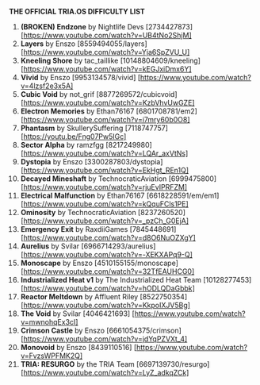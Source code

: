 **THE OFFICIAL TRIA.OS DIFFICULTY LIST**

1. **(BROKEN) Endzone** by Nightlife Devs [2734427873] [https://www.youtube.com/watch?v=UB4tNo2ShjM] 
2. **Layers** by Enszo [8559494055/layers] [https://www.youtube.com/watch?v=Yja6SpZVU_U]
3. **Kneeling Shore** by tac_taillike [10148804609/kneeling] [https://www.youtube.com/watch?v=kEGJxiDmx6Y]
4. **Vivid** by Enszo [9953134578/vivid] [https://www.youtube.com/watch?v=4lzsf2e3x5A]
5. **Cubic Void** by not_grif [8877269572/cubicvoid] [https://www.youtube.com/watch?v=KzbVhvUwGZE]
6. **Electron Memories** by Ethan76167 [6801708781/em2] [https://www.youtube.com/watch?v=i7mry60b0O8] 
7. **Phantasm** by SkullerySuffering [7118747757] [https://youtu.be/Fng07Pw5IGc]
8. **Sector Alpha** by ramzfgg [8217249980] [https://www.youtube.com/watch?v=LQAr_axVtNs] 
9. **Dystopia** by Enszo [3300287803/dystopia] [https://www.youtube.com/watch?v=EkHgt_REn1Q]
10. **Decayed Mineshaft** by TechnocraticAviation [6999475800] [https://www.youtube.com/watch?v=rjuEvIPRFZM]
11. **Electrical Malfunction** by Ethan76167 [6618228591/em/em1] [https://www.youtube.com/watch?v=kQquFCls1PE]
12. **Ominosity** by TechnocraticAviation [8237260520] [https://www.youtube.com/watch?v=_pzCh_G0EjA]
13. **Emergency Exit** by RaxdiiGames [7845448691] [https://www.youtube.com/watch?v=d8O6NuOZXgY]
14. **Aurelius** by Svilar [6966714293/aurelius] [https://www.youtube.com/watch?v=-XEKXAPq9-Q] 
15. **Monoscape** by Enszo [4510155155/monoscape] [https://www.youtube.com/watch?v=32TfEAUHCG0] 
16. **Industrialized Heat v1** by The Industrialized Heat Team [10128277453] [https://www.youtube.com/watch?v=hODLQDaGbbk]
17. **Reactor Meltdown** by Affluent Riley [8522750354] [https://www.youtube.com/watch?v=KkpoIXJV5Bg]
18. **The Void** by Svilar [4046421693] [https://www.youtube.com/watch?v=mwnohqEx3cI]
19. **Crimson Castle** by Enszo [6661054375/crimson] [https://www.youtube.com/watch?v=jdYqPZVXt_4]
20. **Monovoid** by Enszo [8439110516] [https://www.youtube.com/watch?v=FvzsWPFMK2Q]
21. **TRIA: RESURGO** by the TRIA Team [6697139730/resurgo] [https://www.youtube.com/watch?v=LyZ_adkqZCk] 

